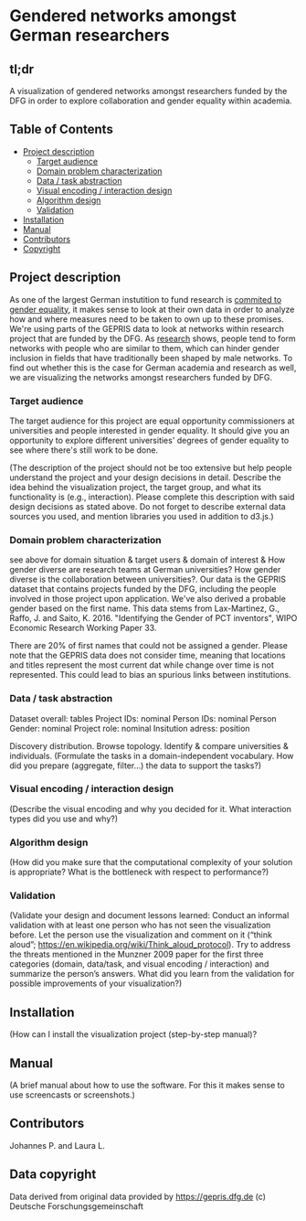 # Gendered networks amongst German researchers

## tl;dr 
A visualization of gendered networks amongst researchers funded by the DFG in order to explore collaboration and gender equality within academia.

## Table of Contents

* [Project description](#project-description)
  * [Target audience](#target)
  * [Domain problem characterization](#domain)
  * [Data / task abstraction](#abstraction)
  * [Visual encoding / interaction design](#encoding)
  * [Algorithm design](#algorithm)
  * [Validation](#validation)
* [Installation](#installation)
* [Manual](#manual)
* [Contributors](#contributors)
* [Copyright](#copyright)

## <a name="project-description"></a> Project description
As one of the largest German instutition to fund research is [commited to gender equality](https://www.dfg.de/en/service/press/press_releases/2017/press_release_no_24/index.html "Press Release No. 24 | 5 July 2017"), it makes sense to look at their own data in order to analyze how and where measures need to be taken to own up to these promises. We're using parts of the GEPRIS data to look at networks within research project that are funded by the DFG. As [research](https://www.equityinstem.org/networks-metaanalysis/) shows, people tend to form networks with people who are similar to them, which can hinder gender inclusion in fields that have traditionally been shaped by male networks. To find out whether this is the case for German academia and research as well, we are visualizing the networks amongst researchers funded by DFG.

###  <a name="target"></a> Target audience
The target audience for this project are equal opportunity commissioners at universities and people interested in gender equality. It should give you an opportunity to explore different universities' degrees of gender equality to see where there's still work to be done.

(The description of the project should not be too extensive but help people understand the project and your design decisions in detail. Describe the idea behind the visualization project, the target group, and what its functionality is (e.g., interaction). Please complete this description with said design decisions as stated above. Do not forget to describe external data sources you used, and mention libraries you used in addition to d3.js.)

### <a name="domain"></a> Domain problem characterization
see above for domain situation & target users & domain of interest & How gender diverse are research teams at German universities? How gender diverse is the collaboration between universities?. Our data is the GEPRIS dataset that contains projects funded by the DFG, including the people involved in those project upon application. We've also derived a probable gender based on the first name. This data stems from Lax-Martinez, G., Raffo, J. and Saito, K. 2016. "Identifying the Gender of PCT inventors", WIPO Economic Research Working Paper 33. 

There are 20% of first names that could not be assigned a gender. Please note that the GEPRIS data does not consider time, meaning that locations and titles represent the most current dat while change over time is not represented. This could lead to bias an spurious links between institutions.
           
### <a name="abstraction"></a> Data / task abstraction
Dataset overall: tables
Project IDs: nominal
Person IDs: nominal
Person Gender: nominal
Project role: nominal
Insitution adress: position

Discovery distribution. Browse topology. Identify & compare universities & individuals.
(Formulate the tasks in a domain-independent vocabulary. How did you prepare (aggregate, filter...) the data to support the tasks?)
           
### <a name="encoding"></a> Visual encoding / interaction design
(Describe the visual encoding and why you decided for it. What interaction types did you use and why?)
           
### <a name="algorithm"></a>Algorithm design
(How did you make sure that the computational complexity of your solution is appropriate? What is the bottleneck with respect to performance?)
            
### <a name="validation"></a> Validation 
(Validate your design and document lessons learned: Conduct an informal validation with at least one person who has not seen the visualization before. Let the person use the visualization and comment on it (“think aloud”; https://en.wikipedia.org/wiki/Think_aloud_protocol). Try to address the threats mentioned in the Munzner 2009 paper for the first three categories (domain, data/task, and visual encoding / interaction) and summarize the person’s answers. What did you learn from the validation for possible improvements of your visualization?)

## <a name="installation"></a> Installation
(How can I install the visualization project (step-by-step manual)? 

## <a name="manual"></a> Manual
(A brief manual about how to use the software. For this it makes sense to use screencasts or screenshots.)

## <a name="contributors"></a> Contributors
Johannes P. and Laura L.

## <a name="copyright"></a> Data copyright
Data derived from original data provided by https://gepris.dfg.de (c) Deutsche Forschungsgemeinschaft
